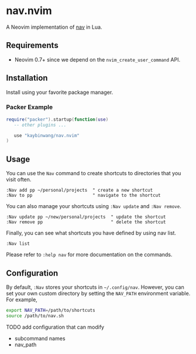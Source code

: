 # nav.nvim
A Neovim implementation of [nav](https://github.com/kaybinwang/nav) in Lua.

## Requirements
- Neovim 0.7+ since we depend on the `nvim_create_user_command` API.

## Installation
Install using your favorite package manager.

### Packer Example
```lua
require("packer").startup(function(use)
   -- other plugins ...

   use "kaybinwang/nav.nvim"
)
```

## Usage
You can use the `Nav` command to create shortcuts to directories that you visit often.
```vim
:Nav add pp ~/personal/projects  " create a new shortcut
:Nav to pp                       " navigate to the shortcut
```

You can also manage your shortcuts using `:Nav update` and `:Nav remove`.
```vim
:Nav update pp ~/new/personal/projects  " update the shortcut
:Nav remove pp                          " delete the shortcut
```

Finally, you can see what shortcuts you have defined by using nav list.
```vim
:Nav list
```

Please refer to `:help nav` for more documentation on the commands.

## Configuration
By default, `:Nav` stores your shortcuts in `~/.config/nav`. However, you can set your own custom directory by setting the `NAV_PATH` environment variable. For example,

```bash
export NAV_PATH=/path/to/shortcuts
source /path/to/nav.sh
```

TODO add configuration that can modify
- subcommand names
- nav_path

